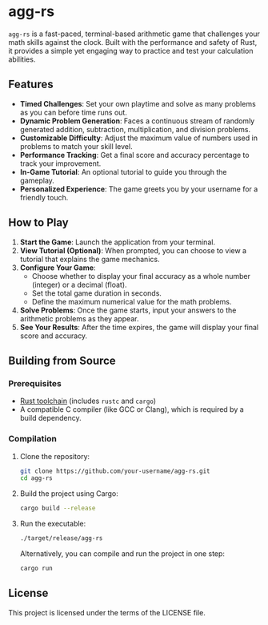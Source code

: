 # agg-rs

`agg-rs` is a fast-paced, terminal-based arithmetic game that challenges your math skills against the clock. Built with the performance and safety of Rust, it provides a simple yet engaging way to practice and test your calculation abilities.

## Features

- **Timed Challenges**: Set your own playtime and solve as many problems as you can before time runs out.
- **Dynamic Problem Generation**: Faces a continuous stream of randomly generated addition, subtraction, multiplication, and division problems.
- **Customizable Difficulty**: Adjust the maximum value of numbers used in problems to match your skill level.
- **Performance Tracking**: Get a final score and accuracy percentage to track your improvement.
- **In-Game Tutorial**: An optional tutorial to guide you through the gameplay.
- **Personalized Experience**: The game greets you by your username for a friendly touch.

## How to Play

1.  **Start the Game**: Launch the application from your terminal.
2.  **View Tutorial (Optional)**: When prompted, you can choose to view a tutorial that explains the game mechanics.
3.  **Configure Your Game**:
    *   Choose whether to display your final accuracy as a whole number (integer) or a decimal (float).
    *   Set the total game duration in seconds.
    *   Define the maximum numerical value for the math problems.
4.  **Solve Problems**: Once the game starts, input your answers to the arithmetic problems as they appear.
5.  **See Your Results**: After the time expires, the game will display your final score and accuracy.

## Building from Source

### Prerequisites

- [Rust toolchain](https://www.rust-lang.org/tools/install) (includes `rustc` and `cargo`)
- A compatible C compiler (like GCC or Clang), which is required by a build dependency.

### Compilation

1.  Clone the repository:
    ```sh
    git clone https://github.com/your-username/agg-rs.git
    cd agg-rs
    ```
2.  Build the project using Cargo:
    ```sh
    cargo build --release
    ```
3.  Run the executable:
    ```sh
    ./target/release/agg-rs
    ```
    Alternatively, you can compile and run the project in one step:
    ```sh
    cargo run
    ```

## License

This project is licensed under the terms of the LICENSE file.